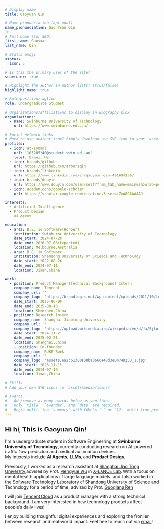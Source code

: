 ```yaml
---
# Display name
title: Gaoyuan Qin

# Name pronunciation (optional)
name_pronunciation: Gao Yuan Qin
in
# Full name (for SEO)
first_name: Gaoyuan
last_name: Qin

# Status emoji
status:
  icon: ☕️

# Is this the primary user of the site?
superuser: true

# Highlight the author in author lists? (true/false)
highlight_name: true

# Role/position/tagline
role: Undergraduate Student

# Organizations/Affiliations to display in Biography blox
organizations:
  - name: Swinburne University of Technology
    url: https://www.swinburne.edu.au/

# Social network links
# Need to use another icon? Simply download the SVG icon to your `assets/media/icons/` folder.
profiles:
  - icon: at-symbol
    url: '105205240@student.swin.edu.au'
    label: E-mail Me
  - icon: brands/github
    url: https://github.com/arborsqin
  - icon: brands/linkedin
    url: https://www.linkedin.com/in/gaoyuan-qin-4916842a0/
  - icon: brands/douyin
    url: https://www.douyin.com/user/self?from_tab_name=main&showTab=post
  - icon: academicons/google-scholar
    url: https://scholar.google.com/citations?user=LZmW89AAAAAJ

interests:
  - Artificial Intelligence
  - Product Design
  - Ai Agent

education:
  - area: B.E. in Software(Honour)
    institution: Swinburne University of Technology
    date_start: 2024-07-29
    date_end: 2026-07-06(Expected)
    location: Melbourne,Australia
  - area: B.E. in Software
    institution: Shandong University of Science and Technology
    date_start: 2022-08-26
    date_end: 2024-07-11
    location: Jinan,China

work:
  - position: Product Manager(Technical Background) Intern
    company_name: Tencent
    company_url: ''
    company_logo: 'https://brandlogos.net/wp-content/uploads/2021/10/tencent-logo-symbol-vector-300x300.png'
    date_start: 2025-06-09
    date_end: 2025-08-10
    location: Shenzhen,China
  - position: Research Intern
    company_name: Shanghai Jiaotong University
    company_url: ''
    company_logo: 'https://upload.wikimedia.org/wikipedia/en/d/da/Sjtu-logo-standard-red.png'
    date_start: 2024-11-21
    date_end: 2025-02-21
    location: Shanghai,China
    - position: Co-founder
    company_name: BUKE Book
    company_url: ''
    company_logo: 'assets/ea2c61380108ba3666448d3e04748250_1.jpg'
    date_start: 2023-11-15
    date_end: 2024-07-19
    location: Jinan,China

# Skills
# Add your own SVG icons to `assets/media/icons/`

# Awards.
#   Add/remove as many awards below as you like.
#   Only `title`, `awarder`, and `date` are required.
#   Begin multi-line `summary` with YAML's `|` or `|2-` multi-line prefix and indent 2 spaces below.
---
```


## Hi hi,  This is Gaoyuan Qin!

I'm a undergraduate student in Software Engineering at **Swinburne University of Technology**, currently conducting research on AI-powered traffic flow prediction and medical automation devices.  
My interests include **AI Agents**, **LLMs**, and **Product Design**.

Previously, I worked as a research assistant at [Shanghai Jiao Tong University](https://www.sjtu.edu.cn/),advised by Prof. [Mengyue Wu](https://myw19.github.io/) in [X-LANCE Lab](https://x-lance.sjtu.edu.cn/). With a focus on mental health applications of large language models.  and I also worked in the Software Technology Laboratory of Shandong University of Science and Technology for a period of time, advised by Prof. [Guoqiang Ren](https://jnxq.sdust.edu.cn/info/1251/21325.htm)

I will join [Tencent Cloud](https://cloud.tencent.com/) as a product manager with a strong technical background.  I am very interested in how technology products affect people's daily lives!

I enjoy building thoughtful digital experiences and exploring the frontier between research and real-world impact. Feel free to reach out via [email](mailto:105205240@student.swin.edu.au)!

